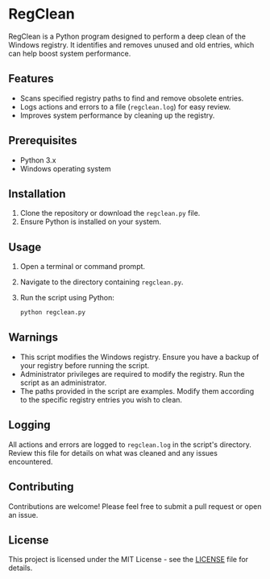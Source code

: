 # RegClean

RegClean is a Python program designed to perform a deep clean of the Windows registry. It identifies and removes unused and old entries, which can help boost system performance.

## Features

- Scans specified registry paths to find and remove obsolete entries.
- Logs actions and errors to a file (`regclean.log`) for easy review.
- Improves system performance by cleaning up the registry.

## Prerequisites

- Python 3.x
- Windows operating system

## Installation

1. Clone the repository or download the `regclean.py` file.
2. Ensure Python is installed on your system.

## Usage

1. Open a terminal or command prompt.
2. Navigate to the directory containing `regclean.py`.
3. Run the script using Python:

   ```bash
   python regclean.py
   ```

## Warnings

- This script modifies the Windows registry. Ensure you have a backup of your registry before running the script.
- Administrator privileges are required to modify the registry. Run the script as an administrator.
- The paths provided in the script are examples. Modify them according to the specific registry entries you wish to clean.

## Logging

All actions and errors are logged to `regclean.log` in the script's directory. Review this file for details on what was cleaned and any issues encountered.

## Contributing

Contributions are welcome! Please feel free to submit a pull request or open an issue.

## License

This project is licensed under the MIT License - see the [LICENSE](LICENSE) file for details.